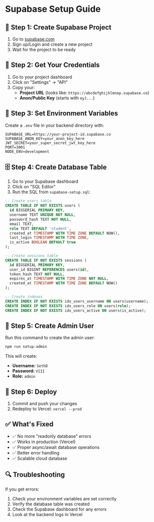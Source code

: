 # Supabase Setup Guide

## 🔧 Step 1: Create Supabase Project

1. Go to [supabase.com](https://supabase.com)
2. Sign up/Login and create a new project
3. Wait for the project to be ready

## 🔑 Step 2: Get Your Credentials

1. Go to your project dashboard
2. Click on "Settings" → "API"
3. Copy your:
   - **Project URL** (looks like: `https://abcdefghijklmnop.supabase.co`)
   - **Anon/Public Key** (starts with `eyJ...`)

## 📝 Step 3: Set Environment Variables

Create a `.env` file in your backend directory with:

```env
SUPABASE_URL=https://your-project-id.supabase.co
SUPABASE_ANON_KEY=your_anon_key_here
JWT_SECRET=your_super_secret_jwt_key_here
PORT=3001
NODE_ENV=development
```

## 🗄️ Step 4: Create Database Table

1. Go to your Supabase dashboard
2. Click on "SQL Editor"
3. Run the SQL from `supabase-setup.sql`:

```sql
-- Create users table
CREATE TABLE IF NOT EXISTS users (
  id BIGSERIAL PRIMARY KEY,
  username TEXT UNIQUE NOT NULL,
  password_hash TEXT NOT NULL,
  email TEXT,
  role TEXT DEFAULT 'student',
  created_at TIMESTAMP WITH TIME ZONE DEFAULT NOW(),
  last_login TIMESTAMP WITH TIME ZONE,
  is_active BOOLEAN DEFAULT true
);

-- Create sessions table
CREATE TABLE IF NOT EXISTS sessions (
  id BIGSERIAL PRIMARY KEY,
  user_id BIGINT REFERENCES users(id),
  token_hash TEXT NOT NULL,
  expires_at TIMESTAMP WITH TIME ZONE NOT NULL,
  created_at TIMESTAMP WITH TIME ZONE DEFAULT NOW()
);

-- Create indexes
CREATE INDEX IF NOT EXISTS idx_users_username ON users(username);
CREATE INDEX IF NOT EXISTS idx_users_role ON users(role);
CREATE INDEX IF NOT EXISTS idx_users_active ON users(is_active);
```

## 👤 Step 5: Create Admin User

Run this command to create the admin user:

```bash
npm run setup-admin
```

This will create:
- **Username:** `SethD`
- **Password:** `VIII`
- **Role:** `admin`

## 🚀 Step 6: Deploy

1. Commit and push your changes
2. Redeploy to Vercel: `vercel --prod`

## ✅ What's Fixed

- ✅ No more "readonly database" errors
- ✅ Works in production (Vercel)
- ✅ Proper async/await database operations
- ✅ Better error handling
- ✅ Scalable cloud database

## 🔍 Troubleshooting

If you get errors:
1. Check your environment variables are set correctly
2. Verify the database table was created
3. Check the Supabase dashboard for any errors
4. Look at the backend logs in Vercel
